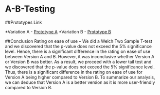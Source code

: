 # A-B-Testing

##Prototypes Link

*Variation A - [Prototype A](https://www.figma.com/proto/ShryH3JsIkCm2CvL03SLy2/Iteration-2-(Version-A)?scaling=scale-down&page-id=0%3A1&starting-point-node-id=7%3A283&node-id=7%3A283)
*Variation B - [Prototype B](https://www.figma.com/proto/7ySNekScE0bOKQFUWX4aYS/Iteration-2-(Version-B)?scaling=scale-down&page-id=0%3A1&starting-point-node-id=282%3A2408&node-id=282%3A2408)

##Conclusion
Rating on ease of use – We did a Welch Two Sample T-test and we discovered that the p-value does not exceed the 5% significance level. Hence, there is a significant difference in the rating on ease of use between Version A and B. 
However, it was inconclusive whether Version A or Version B was better. As a result, we proceed with a lower tail test and we discovered that the p-value does not exceed the 5% significance level. Thus, there is a significant difference in the rating on ease of use for Version A being higher compared to Version B.
To summarize our analysis, we can deduce that Version A is a better version as it is more user-friendly compared to Version B.
